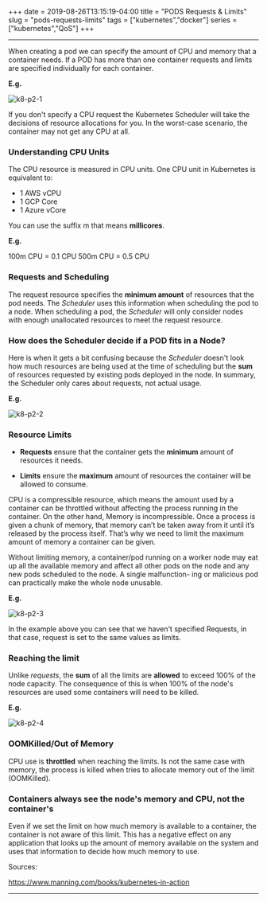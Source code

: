 +++
date = 2019-08-26T13:15:19-04:00
title = "PODS Requests & Limits"
slug = "pods-requests-limits"
tags = ["kubernetes","docker"]
series = ["kubernetes","QoS"]
+++
***

When creating a pod we can specify the amount of CPU and memory that a container needs.
If a POD has more than one container requests and limits are specified individually for each container.

**E.g.**

![k8-p2-1]

[k8-p2-1]: https://libert.xyz/images/1req.png
 "Requests"


If you don't specify a CPU request the Kubernetes Scheduler will take the decisions of resource allocations for you.
In the worst-case scenario, the container may not get any CPU at all.


### Understanding CPU Units

The CPU resource is measured in CPU units. One CPU unit in Kubernetes is equivalent to:

* 1 AWS vCPU
* 1 GCP Core
* 1 Azure vCore

You can use the suffix m that means **millicores**.

**E.g.**

100m CPU = 0.1 CPU
500m CPU = 0.5 CPU



### Requests and Scheduling

The request resource specifies the **minimum amount** of resources that the pod needs. The *Scheduler* uses this information when scheduling the pod to a node.
When scheduling a pod, the *Scheduler* will only consider nodes with enough unallocated resources to meet the request resource.


### How does the Scheduler decide if a POD fits in a Node?

Here is when it gets a bit confusing because the *Scheduler* doesn't look how much resources are being used at the time of scheduling but the **sum** of resources requested by existing pods deployed in the node.
In summary, the Scheduler only cares about requests, not actual usage.

**E.g.**

![k8-p2-2]

[k8-p2-2]: https://libert.xyz/images/2req.png
 "Requests"


### Resource Limits


* **Requests** ensure that the container gets the **minimum** amount of resources it needs.

* **Limits** ensure the **maximum** amount of resources the container will be allowed to consume.


CPU is a compressible resource, which means the amount used by a container can
be throttled without affecting the process running in the container.
On the other hand, Memory is incompressible. Once a process is given a chunk of
memory, that memory can’t be taken away from it until it’s released by the process
itself.
That’s why we need to limit the maximum amount of memory a container can
be given.

Without limiting memory, a container/pod running on a worker node may
eat up all the available memory and affect all other pods on the node and any new
pods scheduled to the node. A single malfunction-
ing or malicious pod can practically make the whole node unusable.

**E.g.**

![k8-p2-3]

[k8-p2-3]: https://libert.xyz/images/3req.png
 "Limits"


In the example above you can see that we haven't specified Requests, in that case, request is set to the same values as limits.

### Reaching the limit

Unlike *requests*, the **sum** of all the limits are **allowed** to exceed 100% of the node capacity. The consequence of this is when 100% of the node's resources are used some containers will need to be killed.

**E.g.**

![k8-p2-4]

[k8-p2-4]: https://libert.xyz/images/4req.png
 "Limits2"

### OOMKilled/Out of Memory

CPU use is **throttled** when reaching the limits. Is not the same case with memory, the process is killed when tries to allocate memory out of the limit (OOMKilled).

### Containers always see the node's memory and CPU, not the container's

Even if we set the limit on how much memory is available to a container, the container is not aware of this limit.
This has a negative effect on any application that looks up the amount of memory available on the system and uses that information to decide how much memory to use.


Sources:

https://www.manning.com/books/kubernetes-in-action

***

